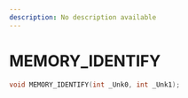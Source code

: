 ```yaml
---
description: No description available 
---
```


# MEMORY_IDENTIFY

```cpp
void MEMORY_IDENTIFY(int _Unk0, int _Unk1);
```